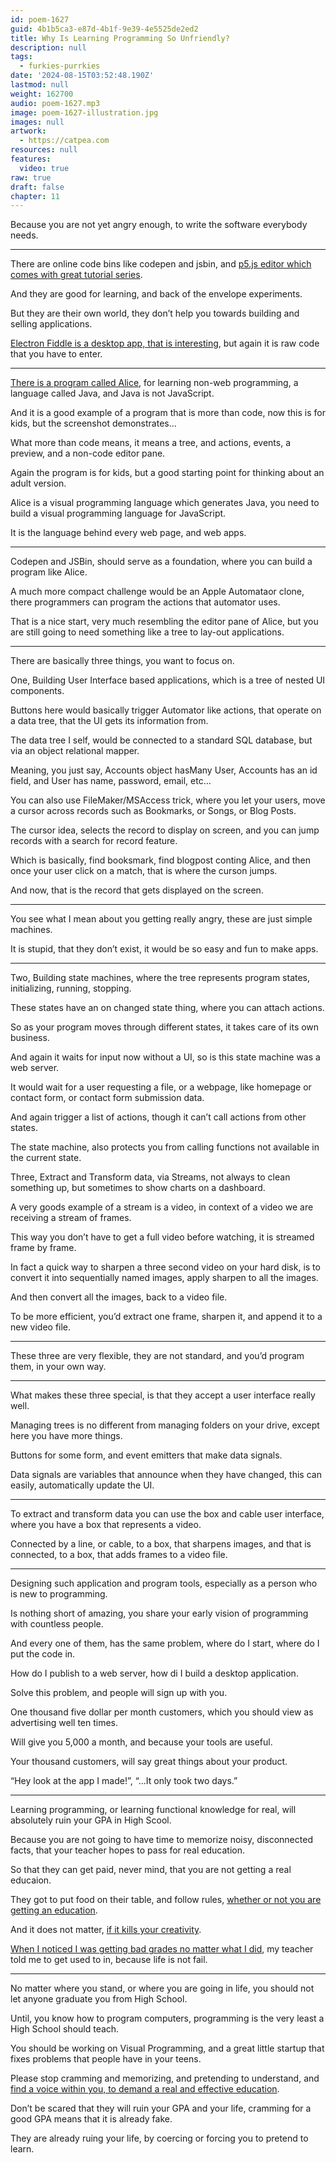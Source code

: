 ```yaml
---
id: poem-1627
guid: 4b1b5ca3-e87d-4b1f-9e39-4e5525de2ed2
title: Why Is Learning Programming So Unfriendly?
description: null
tags:
  - furkies-purrkies
date: '2024-08-15T03:52:48.190Z'
lastmod: null
weight: 162700
audio: poem-1627.mp3
image: poem-1627-illustration.jpg
images: null
artwork:
  - https://catpea.com
resources: null
features:
  video: true
raw: true
draft: false
chapter: 11
---
```


Because you are not yet angry enough,
to write the software everybody needs.

---

There are online code bins like codepen and jsbin,
and [p5.js editor which comes with great tutorial series][1].

And they are good for learning,
and back of the envelope experiments.

But they are their own world,
they don’t help you towards building and selling applications.

[Electron Fiddle is a desktop app, that is interesting][2],
but again it is raw code that you have to enter.

---

[There is a program called Alice][3], for learning non-web programming,
a language called Java, and Java is not JavaScript.

And it is a good example of a program that is more than code,
now this is for kids, but the screenshot demonstrates...

What more than code means,
it means a tree, and actions, events, a preview, and a non-code editor pane.

Again the program is for kids,
but a good starting point for thinking about an adult version.

Alice is a visual programming language which generates Java,
you need to build a visual programming language for JavaScript.

It is the language behind every web page,
and web apps.

---

Codepen and JSBin, should serve as a foundation,
where you can build a program like Alice.

A much more compact challenge would be an Apple Automataor clone,
there programmers can program the actions that automator uses.

That is a nice start, very much resembling the editor pane of Alice,
but you are still going to need something like a tree to lay-out applications.

---

There are basically three things,
you want to focus on.

One, Building User Interface based applications,
which is a tree of nested UI components.

Buttons here would basically trigger Automator like actions,
that operate on a data tree, that the UI gets its information from.

The data tree I self, would be connected to a standard SQL database,
but via an object relational mapper.

Meaning, you just say, Accounts object hasMany User,
Accounts has an id field, and User has name, password, email, etc…

You can also use FileMaker/MSAccess trick, where you let your users,
move a cursor across records such as Bookmarks, or Songs, or Blog Posts.

The cursor idea, selects the record to display on screen,
and you can jump records with a search for record feature.

Which is basically, find booksmark, find blogpost conting Alice,
and then once your user click on a match, that is where the curson jumps.

And now,
that is the record that gets displayed on the screen.

---

You see what I mean about you getting really angry,
these are just simple machines.

It is stupid, that they don’t exist,
it would be so easy and fun to make apps.

---


Two, Building state machines, where the tree represents program states,
initializing, running, stopping.

These states have an on changed state thing,
where you can attach actions.

So as your program moves through different states,
it takes care of its own business.

And again it waits for input now without a UI,
so is this state machine was a web server.

It would wait for a user requesting a file,
or a webpage, like homepage or contact form, or contact form submission data.

And again trigger a list of actions,
though it can’t call actions from other states.

The state machine,
also protects you from calling functions not available in the current state.

Three, Extract and Transform data, via Streams,
not always to clean something up, but sometimes to show charts on a dashboard.

A very goods example of a stream is a video,
in context of a video we are receiving a stream of frames.

This way you don’t have to get a full video before watching,
it is streamed frame by frame.

In fact a quick way to sharpen a three second video on your hard disk,
is to convert it into sequentially named images, apply sharpen to all the images.

And then convert all the images,
back to a video file.

To be more efficient, you’d extract one frame, sharpen it,
and append it to a new video file.

---

These three are very flexible, they are not standard,
and you’d program them, in your own way.

---

What makes these three special,
is that they accept a user interface really well.

Managing trees is no different from managing folders on your drive,
except here you have more things.

Buttons for some form,
and event emitters that make data signals.

Data signals are variables that announce when they have changed,
this can easily, automatically update the UI.

---

To extract and transform data you can use the box and cable user interface,
where you have a box that represents a video.

Connected by a line, or cable, to a box, that sharpens images,
and that is connected, to a box, that adds frames to a video file.

---

Designing such application and program tools,
especially as a person who is new to programming.

Is nothing short of amazing,
you share your early vision of programming with countless people.

And every one of them, has the same problem,
where do I start, where do I put the code in.

How do I publish to a web server,
how di I build a desktop application.

Solve this problem,
and people will sign up with you.

One thousand five dollar per month customers,
which you should view as advertising well ten times.

Will give you 5,000 a month,
and because your tools are useful.

Your thousand customers,
will say great things about your product.

“Hey look at the app I made!”,
“...It only took two days.”

---

Learning programming, or learning functional knowledge for real,
will absolutely ruin your GPA in High Scool.

Because you are not going to have time to memorize noisy,
disconnected facts, that your teacher hopes to pass for real education.

So that they can get paid,
never mind, that you are not getting a real educaion.

They got to put food on their table,
and follow rules, [whether or not you are getting an education][5].

And it does not matter,
[if it kills your creativity][6].

[When I noticed I was getting bad grades no matter what I did][7],
my teacher told me to get used to in, because life is not fail.

---

No matter where you stand, or where you are going in life,
you should not let anyone graduate you from High School.

Until, you know how to program computers,
programming is the very least a High School should teach.

You should be working on Visual Programming,
and a great little startup that fixes problems that people have in your teens.

Please stop cramming and memorizing, and pretending to understand,
and [find a voice within you, to demand a real and effective education][8].

Don’t be scared that they will ruin your GPA and your life,
cramming for a good GPA means that it is already fake.

They are already ruing your life,
by coercing or forcing you to pretend to learn.

[1]: https://www.youtube.com/watch?v=HerCR8bw_GE&list=PLRqwX-V7Uu6Zy51Q-x9tMWIv9cueOFTFA
[2]: https://www.youtube.com/results?search_query=electron+fiddle
[3]: https://en.wikipedia.org/wiki/Alice_(software)
[4]: https://www.youtube.com/results?search_query=Apple+Automator+Tutorial
[5]: https://www.youtube.com/watch?v=fmoor8DwqW4
[6]: https://www.youtube.com/results?search_query=ken+robinson+creativity
[7]: https://www.youtube.com/watch?v=DzSnvxejenY
[8]: https://www.youtube.com/watch?v=9M4tdMsg3ts
